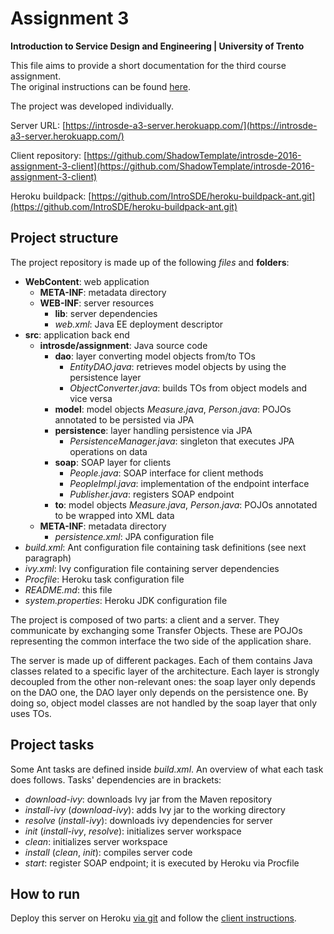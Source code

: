 # Assignment 3

**Introduction to Service Design and Engineering | University of Trento**

This file aims to provide a short documentation for the third course assignment.  
The original instructions can be found [here](
https://rawgit.com/ShadowTemplate/introsde-2016-assignment-3-server/master/instructions/Assignment%2003%3A%20SOAP%20Web%20Services%20-%20introSDE_2016_17.htm).

The project was developed individually.

Server URL: [https://introsde-a3-server.herokuapp.com/](https://introsde-a3-server.herokuapp.com/)

Client repository: [https://github.com/ShadowTemplate/introsde-2016-assignment-3-client](https://github.com/ShadowTemplate/introsde-2016-assignment-3-client)

Heroku buildpack: [https://github.com/IntroSDE/heroku-buildpack-ant.git](https://github.com/IntroSDE/heroku-buildpack-ant.git)

## Project structure

The project repository is made up of the following *files* and **folders**:
* **WebContent**: web application
    * **META-INF**: metadata directory
    * **WEB-INF**: server resources
        * **lib**: server dependencies
        * *web.xml*: Java EE deployment descriptor
* **src**: application back end 
    * **introsde/assignment**: Java source code
        * **dao**: layer converting model objects from/to TOs
            * *EntityDAO.java*: retrieves model objects by using the persistence layer
            * *ObjectConverter.java*: builds TOs from object models and vice versa
        * **model**: model objects
            *Measure.java*, *Person.java*: POJOs annotated to be persisted via JPA
        * **persistence**: layer handling persistence via JPA
            * *PersistenceManager.java*: singleton that executes JPA operations on data
        * **soap**: SOAP layer for clients 
            * *People.java*: SOAP interface for client methods
            * *PeopleImpl.java*: implementation of the endpoint interface
            * *Publisher.java*: registers SOAP endpoint
        * **to**: model objects
            *Measure.java*, *Person.java*: POJOs annotated to be wrapped into XML data
    * **META-INF**: metadata directory
        * *persistence.xml*: JPA configuration file            
* *build.xml*: Ant configuration file containing task definitions (see next paragraph)
* *ivy.xml*: Ivy configuration file containing server dependencies
* *Procfile*: Heroku task configuration file
* *README.md*: this file
* *system.properties*: Heroku JDK configuration file


The project is composed of two parts: a client and a server. They communicate by exchanging some Transfer Objects.
These are POJOs representing the common interface the two side of the application share.

The server is made up of different packages. Each of them contains Java classes related to a specific layer of the architecture.
Each layer is strongly decoupled from the other non-relevant ones: the soap layer only depends on the DAO one, 
the DAO layer only depends on the persistence one. By doing so, object model classes are not handled by the soap layer
that only uses TOs.


## Project tasks

Some Ant tasks are defined inside *build.xml*. An overview of what each task does follows. Tasks' dependencies are in brackets:
* *download-ivy*: downloads Ivy jar from the Maven repository
* *install-ivy* (*download-ivy*): adds Ivy jar to the working directory
* *resolve* (*install-ivy*): downloads ivy dependencies for server
* *init* (*install-ivy*, *resolve*): initializes server workspace
* *clean*: initializes server workspace
* *install* (*clean*, *init*): compiles server code 
* *start*: register SOAP endpoint; it is executed by Heroku via Procfile


## How to run

Deploy this server on Heroku [via git](https://devcenter.heroku.com/articles/git) and follow the [client instructions](https://github.com/ShadowTemplate/introsde-2016-assignment-3-client/blob/master/README.md).